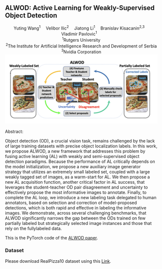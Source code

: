 ## ALWOD: Active Learning for Weakly-Supervised Object Detection

<div align="center">
    Yuting Wang<sup>1</sup>&emsp;
    Velibor Ilic<sup>2</sup>&emsp;
    Jiatong Li<sup>1</sup>&emsp;
    Branislav Kisacanin<sup>2,3</sup>&emsp;
    Vladimir Pavlovic<sup>1</sup>&emsp;
</div>
<div>
<div align="center">
    <sup>1</sup>Rutgers University
    </br>
    <sup>2</sup>The Institute for Artificial Intelligence Research and Development of Serbia
    	</br>
    <sup>3</sup>Nvidia Corporation
</div>

<img src="framework.png" width="700">

Abstract:

Object detection (OD), a crucial vision task, remains challenged by the lack of large training datasets with precise object localization labels. In this work, we propose ALWOD, a new framework that addresses this problem by fusing active learning (AL) with weakly and semi-supervised object detection paradigms. Because the performance of AL critically depends on the model initialization, we propose a new auxiliary image generator strategy that utilizes an extremely small labeled set, coupled with a large weakly tagged set of images, as a warm-start for AL. We then propose a new AL acquisition function, another critical factor in AL success, that leverages the student-teacher OD pair disagreement and uncertainty to effectively propose the most informative images to annotate. Finally, to complete the AL loop, we introduce a new labeling task delegated to human annotators, based on selection and correction of model-proposed detections, which is both rapid and effective in labeling the informative images. We demonstrate, across several challenging benchmarks, that ALWOD significantly narrows the gap between the ODs trained on few partially labeled but strategically selected image instances and those that rely on the fullylabeled data.

This is the PyTorch code of the <a href="https://arxiv.org/abs/2309.07914">ALWOD paper</a>. 

### Dataset

Please download RealPizza10 dataset using this <a href="https://drive.google.com/drive/folders/1p0fZNPSG7LvHScezmdCmP3R88uh5m0pm?usp=sharing">Link</a>.